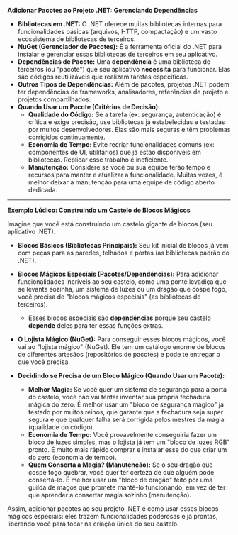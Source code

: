 **Adicionar Pacotes ao Projeto .NET: Gerenciando Dependências**

* **Bibliotecas em .NET:** O .NET oferece muitas bibliotecas internas para funcionalidades básicas (arquivos, HTTP, compactação) e um vasto ecossistema de bibliotecas de terceiros.
* **NuGet (Gerenciador de Pacotes):** É a ferramenta oficial do .NET para instalar e gerenciar essas bibliotecas de terceiros em seu aplicativo.
* **Dependências de Pacote:** Uma **dependência** é uma biblioteca de terceiros (ou "pacote") que seu aplicativo **necessita** para funcionar. Elas são códigos reutilizáveis que realizam tarefas específicas.
* **Outros Tipos de Dependências:** Além de pacotes, projetos .NET podem ter dependências de frameworks, analisadores, referências de projeto e projetos compartilhados.
* **Quando Usar um Pacote (Critérios de Decisão):**
    * **Qualidade do Código:** Se a tarefa (ex: segurança, autenticação) é crítica e exige precisão, use bibliotecas já estabelecidas e testadas por muitos desenvolvedores. Elas são mais seguras e têm problemas corrigidos continuamente.
    * **Economia de Tempo:** Evite recriar funcionalidades comuns (ex: componentes de UI, utilitários) que já estão disponíveis em bibliotecas. Replicar esse trabalho é ineficiente.
    * **Manutenção:** Considere se você ou sua equipe terão tempo e recursos para manter e atualizar a funcionalidade. Muitas vezes, é melhor deixar a manutenção para uma equipe de código aberto dedicada.

---

**Exemplo Lúdico: Construindo um Castelo de Blocos Mágicos**

Imagine que você está construindo um castelo gigante de blocos (seu aplicativo .NET).

* **Blocos Básicos (Bibliotecas Principais):** Seu kit inicial de blocos já vem com peças para as paredes, telhados e portas (as bibliotecas padrão do .NET).

* **Blocos Mágicos Especiais (Pacotes/Dependências):** Para adicionar funcionalidades incríveis ao seu castelo, como uma ponte levadiça que se levanta sozinha, um sistema de luzes ou um dragão que cospe fogo, você precisa de "blocos mágicos especiais" (as bibliotecas de terceiros).
    * Esses blocos especiais são **dependências** porque seu castelo **depende** deles para ter essas funções extras.

* **O Lojista Mágico (NuGet):** Para conseguir esses blocos mágicos, você vai ao "lojista mágico" (NuGet). Ele tem um catálogo enorme de blocos de diferentes artesãos (repositórios de pacotes) e pode te entregar o que você precisa.

* **Decidindo se Precisa de um Bloco Mágico (Quando Usar um Pacote):**
    * **Melhor Magia:** Se você quer um sistema de segurança para a porta do castelo, você não vai tentar inventar sua própria fechadura mágica do zero. É melhor usar um "bloco de segurança mágico" já testado por muitos reinos, que garante que a fechadura seja super segura e que qualquer falha será corrigida pelos mestres da magia (qualidade do código).
    * **Economia de Tempo:** Você provavelmente conseguiria fazer um bloco de luzes simples, mas o lojista já tem um "bloco de luzes RGB" pronto. É muito mais rápido comprar e instalar esse do que criar um do zero (economia de tempo).
    * **Quem Conserta a Magia? (Manutenção):** Se o seu dragão que cospe fogo quebrar, você quer ter certeza de que alguém pode consertá-lo. É melhor usar um "bloco de dragão" feito por uma guilda de magos que promete mantê-lo funcionando, em vez de ter que aprender a consertar magia sozinho (manutenção).

Assim, adicionar pacotes ao seu projeto .NET é como usar esses blocos mágicos especiais: eles trazem funcionalidades poderosas e já prontas, liberando você para focar na criação única do seu castelo.